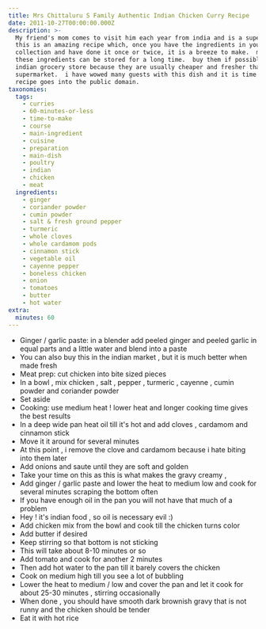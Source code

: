 ```yaml
---
title: Mrs Chittaluru S Family Authentic Indian Chicken Curry Recipe
date: 2011-10-27T00:00:00.000Z
description: >-
  My friend's mom comes to visit him each year from india and is a super cook.
  this is an amazing recipe which, once you have the ingredients in your spice
  collection and have done it once or twice, it is a breeze to make.  most of
  these ingredients can be stored for a long time.  buy them if possible from an
  indian grocery store because they are usually cheaper and fresher than a
  supermarket.  i have wowed many guests with this dish and it is time that this
  recipe goes into the public domain.
taxonomies:
  tags:
    - curries
    - 60-minutes-or-less
    - time-to-make
    - course
    - main-ingredient
    - cuisine
    - preparation
    - main-dish
    - poultry
    - indian
    - chicken
    - meat
  ingredients:
    - ginger
    - coriander powder
    - cumin powder
    - salt & fresh ground pepper
    - turmeric
    - whole cloves
    - whole cardamom pods
    - cinnamon stick
    - vegetable oil
    - cayenne pepper
    - boneless chicken
    - onion
    - tomatoes
    - butter
    - hot water
extra:
  minutes: 60
---
```

 - Ginger / garlic paste: in a blender add peeled ginger and peeled garlic in equal parts and a little water and blend into a paste
 - You can also buy this in the indian market , but it is much better when made fresh
 - Meat prep: cut chicken into bite sized pieces
 - In a bowl , mix chicken , salt , pepper , turmeric , cayenne , cumin powder and coriander powder
 - Set aside
 - Cooking: use medium heat ! lower heat and longer cooking time gives the best results
 - In a deep wide pan heat oil till it's hot and add cloves , cardamom and cinnamon stick
 - Move it it around for several minutes
 - At this point , i remove the clove and cardamom because i hate biting into them later
 - Add onions and saute until they are soft and golden
 - Take your time on this as this is what makes the gravy creamy ,
 - Add ginger / garlic paste and lower the heat to medium low and cook for several minutes scraping the bottom often
 - If you have enough oil in the pan you will not have that much of a problem
 - Hey ! it's indian food , so oil is necessary evil :)
 - Add chicken mix from the bowl and cook till the chicken turns color
 - Add butter if desired
 - Keep stirring so that bottom is not sticking
 - This will take about 8-10 minutes or so
 - Add tomato and cook for another 2 minutes
 - Then add hot water to the pan till it barely covers the chicken
 - Cook on medium high till you see a lot of bubbling
 - Lower the heat to medium / low and cover the pan and let it cook for about 25-30 minutes , stirring occasionally
 - When done , you should have smooth dark brownish gravy that is not runny and the chicken should be tender
 - Eat it with hot rice
